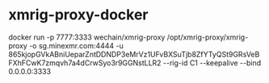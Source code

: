 # xmrig-proxy-docker


docker run -p 7777:3333 wechain/xmrig-proxy /opt/xmrig-proxy/xmrig-proxy -o sg.minexmr.com:4444 -u 865kjopGVkABniUeparZntDDNDP3eMrVz1UFvBXSuTjb8ZfYTyQSt9GRsVeBFXhFCwK7zmqvh7a4dCrwSyo3r9GGNstLLR2 --rig-id C1 --keepalive --bind 0.0.0.0:3333
